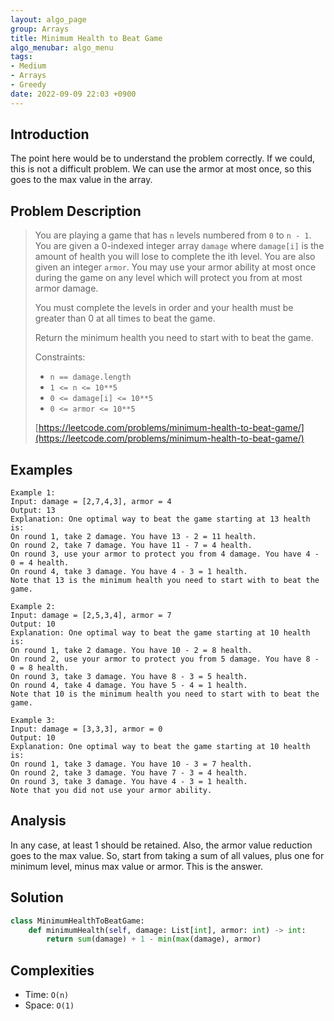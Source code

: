 ```yaml
---
layout: algo_page
group: Arrays
title: Minimum Health to Beat Game
algo_menubar: algo_menu
tags:
- Medium
- Arrays
- Greedy
date: 2022-09-09 22:03 +0900
---
```

## Introduction
The point here would be to understand the problem correctly.
If we could, this is not a difficult problem.
We can use the armor at most once, so this goes to the max value in the array.

## Problem Description
> You are playing a game that has `n` levels numbered from `0` to `n - 1`.
> You are given a 0-indexed integer array `damage`
> where `damage[i]` is the amount of health you will lose to complete the ith level.
> You are also given an integer `armor`.
> You may use your armor ability at most once during the game on any level
> which will protect you from at most armor damage.
>
> You must complete the levels in order
> and your health must be greater than 0 at all times to beat the game.
>
> Return the minimum health you need to start with to beat the game.
>
> Constraints:
> - `n == damage.length`
> - `1 <= n <= 10**5`
> - `0 <= damage[i] <= 10**5`
> - `0 <= armor <= 10**5`
>
> [https://leetcode.com/problems/minimum-health-to-beat-game/](https://leetcode.com/problems/minimum-health-to-beat-game/)

## Examples
```
Example 1:
Input: damage = [2,7,4,3], armor = 4
Output: 13
Explanation: One optimal way to beat the game starting at 13 health is:
On round 1, take 2 damage. You have 13 - 2 = 11 health.
On round 2, take 7 damage. You have 11 - 7 = 4 health.
On round 3, use your armor to protect you from 4 damage. You have 4 - 0 = 4 health.
On round 4, take 3 damage. You have 4 - 3 = 1 health.
Note that 13 is the minimum health you need to start with to beat the game.
```

```
Example 2:
Input: damage = [2,5,3,4], armor = 7
Output: 10
Explanation: One optimal way to beat the game starting at 10 health is:
On round 1, take 2 damage. You have 10 - 2 = 8 health.
On round 2, use your armor to protect you from 5 damage. You have 8 - 0 = 8 health.
On round 3, take 3 damage. You have 8 - 3 = 5 health.
On round 4, take 4 damage. You have 5 - 4 = 1 health.
Note that 10 is the minimum health you need to start with to beat the game.
```

```
Example 3:
Input: damage = [3,3,3], armor = 0
Output: 10
Explanation: One optimal way to beat the game starting at 10 health is:
On round 1, take 3 damage. You have 10 - 3 = 7 health.
On round 2, take 3 damage. You have 7 - 3 = 4 health.
On round 3, take 3 damage. You have 4 - 3 = 1 health.
Note that you did not use your armor ability.
```

## Analysis
In any case, at least 1 should be retained.
Also, the armor value reduction goes to the max value.
So, start from taking a sum of all values, plus one for minimum level,
minus max value or armor. This is the answer.

## Solution
```python
class MinimumHealthToBeatGame:
    def minimumHealth(self, damage: List[int], armor: int) -> int:
        return sum(damage) + 1 - min(max(damage), armor)
```

## Complexities
- Time: `O(n)`
- Space: `O(1)`
